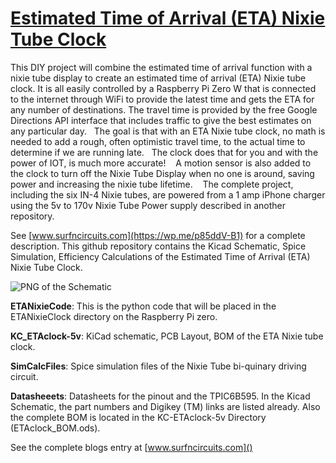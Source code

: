 # [Estimated Time of Arrival (ETA) Nixie Tube Clock](https://wp.me/p85ddV-B1 )
This DIY project will combine the estimated time of arrival function with a nixie tube display to create an estimated time of arrival (ETA) Nixie tube clock. It is all easily controlled by a Raspberry Pi Zero W that is connected to the internet through WiFi to provide the latest time and gets the ETA for any number of destinations. The travel time is provided by the free Google Directions API interface that includes traffic to give the best estimates on any particular day.   The goal is that with an ETA Nixie tube clock, no math is needed to add a rough, often optimistic travel time, to the actual time to determine if we are running late.   The clock does that for you and with the power of IOT, is much more accurate!    A motion sensor is also added to the clock to turn off the Nixie Tube Display when no one is around, saving power and increasing the nixie tube lifetime.    The complete project, including the six IN-4 Nixie tubes, are powered from a 1 amp iPhone charger using the 5v to 170v Nixie Tube Power supply described in another repository. 

See [www.surfncircuits.com](https://wp.me/p85ddV-B1)  for a complete description.  This github repository contains the Kicad Schematic, Spice Simulation, Efficiency Calculations of the Estimated Time of Arrival (ETA) Nixie Tube Clock.   

![PNG of the Schematic](https://github.com/drkmsmithjr/ETANixieClock/blob/master/KC-ETAclock-5v/NixieSchematic.png)

__ETANixieCode__:  This is the python code that will be placed in the ETANixieClock directory on the Raspberry Pi zero.    

__KC_ETAclock-5v__:  KiCad schematic, PCB Layout, BOM of the ETA Nixie tube clock.  

__SimCalcFiles__:  Spice simulation files of the Nixie Tube bi-quinary driving circuit.    

__Datasheeets__: Datasheets for the pinout and the TPIC6B595.  In the Kicad Schematic, the part numbers and Digikey (TM) links are listed already.   Also the complete BOM is located in the KC-ETAclock-5v Directory (ETAclock_BOM.ods).      

See the complete blogs entry at  [www.surfncircuits.com]()


